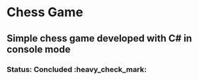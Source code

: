 <h1> Chess Game </h1>

<h2>Simple chess game developed with C# in console mode</h2>

<h3>Status: Concluded :heavy_check_mark:</h3>
